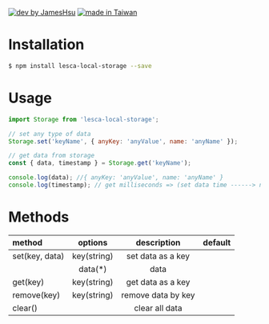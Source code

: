 [![dev by JamesHsu](https://img.shields.io/badge/Dev%20by-Jameshsu1125-green)](https://github.com/jameshsu1125/) [![made in Taiwan](https://img.shields.io/badge/Made%20in-Taiwan-orange)](https://github.com/jameshsu1125/)

# Installation

```sh
$ npm install lesca-local-storage --save
```

# Usage

```javascript
import Storage from 'lesca-local-storage';

// set any type of data
Storage.set('keyName', { anyKey: 'anyValue', name: 'anyName' });

// get data from storage
const { data, timestamp } = Storage.get('keyName');

console.log(data); //{ anyKey: 'anyValue', name: 'anyName' }
console.log(timestamp); // get milliseconds => (set data time ------> now)
```

# Methods

| method         |   options   |    description     | default |
| :------------- | :---------: | :----------------: | ------: |
| set(key, data) | key(string) | set data as a key  |         |
|                |  data(\*)   |        data        |         |
| get(key)       | key(string) | get data as a key  |         |
| remove(key)    | key(string) | remove data by key |         |
| clear()        |             |   clear all data   |         |
